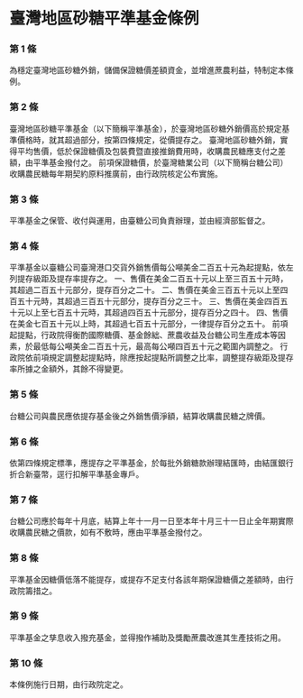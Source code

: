 # 臺灣地區砂糖平準基金條例

### 第 1 條

為穩定臺灣地區砂糖外銷，儲備保證糖價差額資金，並增進蔗農利益，特制定本條例。

### 第 2 條

臺灣地區砂糖平準基金（以下簡稱平準基金），於臺灣地區砂糖外銷價高於規定基準價格時，就其超過部分，按第四條規定，從價提存之。
臺灣地區砂糖外銷，實得平均售價，低於保證糖價及包裝費暨直接推銷費用時，收購農民糖應支付之差額，由平準基金撥付之。
前項保證糖價，於臺灣糖業公司（以下簡稱台糖公司）收購農民糖每年期契約原料推廣前，由行政院核定公布實施。

### 第 3 條

平準基金之保管、收付與運用，由臺糖公司負責辦理，並由經濟部監督之。

### 第 4 條

平準基金以臺糖公司臺灣港口交貨外銷售價每公噸美金二百五十元為起提點，依左列提存級距及提存率提存之。
一、售價在美金二百五十元以上至三百五十元時，其超過二百五十元部分，提存百分之二十。
二、售價在美金三百五十元以上至四百五十元時，其超過三百五十元部分，提存百分之三十。
三、售價在美金四百五十元以上至七百五十元時，其超過四百五十元部分，提存百分之四十。
四、售價在美金七百五十元以上時，其超過七百五十元部分，一律提存百分之五十。
前項起提點，行政院得衡酌國際糖價、基金餘絀、蔗農收益及台糖公司生產成本等因素，於最低每公噸美金二百五十元，最高每公噸四百五十元之範圍內調整之。
行政院依前項規定調整起提點時，除應按起提點所調整之比率，調整提存級距及提存率所據之金額外，其餘不得變更。

### 第 5 條

台糖公司與農民應依提存基金後之外銷售價淨額，結算收購農民糖之牌價。

### 第 6 條

依第四條規定標準，應提存之平準基金，於每批外銷糖款辦理結匯時，由結匯銀行折合新臺幣，逕行扣解平準基金專戶。

### 第 7 條

台糖公司應於每年十月底，結算上年十一月一日至本年十月三十一日止全年期實際收購農民糖之價款，如有不敷時，應由平準基金撥付之。

### 第 8 條

平準基金因糖價低落不能提存，或提存不足支付各該年期保證糖價之差額時，由行政院籌措之。

### 第 9 條

平準基金之孳息收入撥充基金，並得撥作補助及獎勵蔗農改進其生產技術之用。

### 第 10 條

本條例施行日期，由行政院定之。
